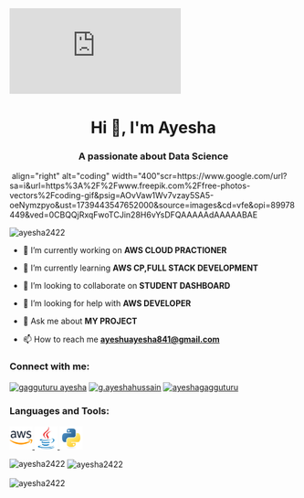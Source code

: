 ![logo](https://github.com/ayesha2422/Ayesha/blob/main/ayesha.htm)
<h1 align="center">Hi 👋, I'm Ayesha</h1>
<h3 align="center">A passionate about Data Science</h3>
<img> align="right" alt="coding" width="400"scr=https://www.google.com/url?sa=i&url=https%3A%2F%2Fwww.freepik.com%2Ffree-photos-vectors%2Fcoding-gif&psig=AOvVaw1Wv7vzay5SA5-oeNymzpyo&ust=1739443547652000&source=images&cd=vfe&opi=89978449&ved=0CBQQjRxqFwoTCJin28H6vYsDFQAAAAAdAAAAABAE
<p align="left"> <img src="https://komarev.com/ghpvc/?username=ayesha2422&label=Profile%20views&color=0e75b6&style=flat" alt="ayesha2422" /> </p>

- 🔭 I’m currently working on **AWS CLOUD PRACTIONER**

- 🌱 I’m currently learning **AWS CP,FULL STACK DEVELOPMENT**

- 👯 I’m looking to collaborate on **STUDENT DASHBOARD**

- 🤝 I’m looking for help with **AWS DEVELOPER**

- 💬 Ask me about **MY PROJECT**

- 📫 How to reach me **ayeshuayesha841@gmail.com**

<h3 align="left">Connect with me:</h3>
<p align="left">
<a href="https://linkedin.com/in/gagguturu ayesha" target="blank"><img align="center" src="https://raw.githubusercontent.com/rahuldkjain/github-profile-readme-generator/master/src/images/icons/Social/linked-in-alt.svg" alt="gagguturu ayesha" height="30" width="40" /></a>
<a href="https://instagram.com/g.ayeshahussain" target="blank"><img align="center" src="https://raw.githubusercontent.com/rahuldkjain/github-profile-readme-generator/master/src/images/icons/Social/instagram.svg" alt="g.ayeshahussain" height="30" width="40" /></a>
<a href="https://www.leetcode.com/ayeshagagguturu" target="blank"><img align="center" src="https://raw.githubusercontent.com/rahuldkjain/github-profile-readme-generator/master/src/images/icons/Social/leet-code.svg" alt="ayeshagagguturu" height="30" width="40" /></a>
</p>

<h3 align="left">Languages and Tools:</h3>
<p align="left"> <a href="https://aws.amazon.com" target="_blank" rel="noreferrer"> <img src="https://raw.githubusercontent.com/devicons/devicon/master/icons/amazonwebservices/amazonwebservices-original-wordmark.svg" alt="aws" width="40" height="40"/> </a> <a href="https://www.java.com" target="_blank" rel="noreferrer"> <img src="https://raw.githubusercontent.com/devicons/devicon/master/icons/java/java-original.svg" alt="java" width="40" height="40"/> </a> <a href="https://www.python.org" target="_blank" rel="noreferrer"> <img src="https://raw.githubusercontent.com/devicons/devicon/master/icons/python/python-original.svg" alt="python" width="40" height="40"/> </a> </p>

<p><img align="left" src="https://github-readme-stats.vercel.app/api/top-langs?username=ayesha2422&show_icons=true&locale=en&layout=compact" alt="ayesha2422" /></p>

<p>&nbsp;<img align="center" src="https://github-readme-stats.vercel.app/api?username=ayesha2422&show_icons=true&locale=en" alt="ayesha2422" /></p>

<p><img align="center" src="https://github-readme-streak-stats.herokuapp.com/?user=ayesha2422&" alt="ayesha2422" /></p>
